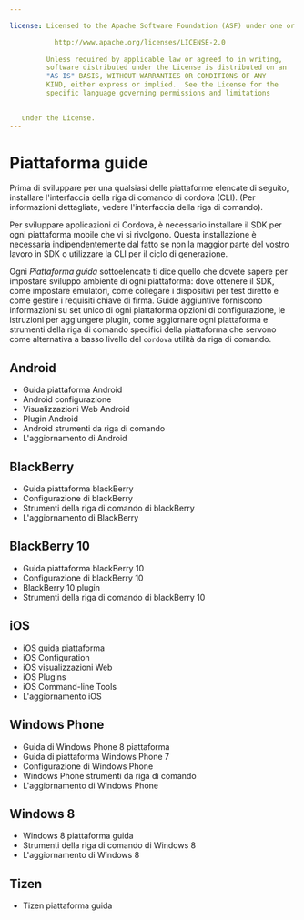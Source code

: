 ```yaml
---

license: Licensed to the Apache Software Foundation (ASF) under one or more contributor license agreements. See the NOTICE file distributed with this work for additional information regarding copyright ownership. The ASF licenses this file to you under the Apache License, Version 2.0 (the "License"); you may not use this file except in compliance with the License. You may obtain a copy of the License at

           http://www.apache.org/licenses/LICENSE-2.0
    
         Unless required by applicable law or agreed to in writing,
         software distributed under the License is distributed on an
         "AS IS" BASIS, WITHOUT WARRANTIES OR CONDITIONS OF ANY
         KIND, either express or implied.  See the License for the
         specific language governing permissions and limitations
    

   under the License.
---
```


# Piattaforma guide

Prima di sviluppare per una qualsiasi delle piattaforme elencate di seguito, installare l'interfaccia della riga di comando di cordova (CLI). (Per informazioni dettagliate, vedere l'interfaccia della riga di comando).

Per sviluppare applicazioni di Cordova, è necessario installare il SDK per ogni piattaforma mobile che vi si rivolgono. Questa installazione è necessaria indipendentemente dal fatto se non la maggior parte del vostro lavoro in SDK o utilizzare la CLI per il ciclo di generazione.

Ogni *Piattaforma guida* sottoelencate ti dice quello che dovete sapere per impostare sviluppo ambiente di ogni piattaforma: dove ottenere il SDK, come impostare emulatori, come collegare i dispositivi per test diretto e come gestire i requisiti chiave di firma. Guide aggiuntive forniscono informazioni su set unico di ogni piattaforma opzioni di configurazione, le istruzioni per aggiungere plugin, come aggiornare ogni piattaforma e strumenti della riga di comando specifici della piattaforma che servono come alternativa a basso livello del `cordova` utilità da riga di comando.

## Android

*   Guida piattaforma Android
*   Android configurazione
*   Visualizzazioni Web Android
*   Plugin Android
*   Android strumenti da riga di comando
*   L'aggiornamento di Android

## BlackBerry

*   Guida piattaforma blackBerry
*   Configurazione di blackBerry
*   Strumenti della riga di comando di blackBerry
*   L'aggiornamento di BlackBerry

## BlackBerry 10

*   Guida piattaforma blackBerry 10
*   Configurazione di blackBerry 10
*   BlackBerry 10 plugin
*   Strumenti della riga di comando di blackBerry 10

## iOS

*   iOS guida piattaforma
*   iOS Configuration
*   iOS visualizzazioni Web
*   iOS Plugins
*   iOS Command-line Tools
*   L'aggiornamento iOS

## Windows Phone

*   Guida di Windows Phone 8 piattaforma
*   Guida di piattaforma Windows Phone 7
*   Configurazione di Windows Phone
*   Windows Phone strumenti da riga di comando
*   L'aggiornamento di Windows Phone

## Windows 8

*   Windows 8 piattaforma guida
*   Strumenti della riga di comando di Windows 8
*   L'aggiornamento di Windows 8

## Tizen

*   Tizen piattaforma guida